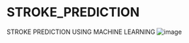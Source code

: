 # STROKE_PREDICTION
STROKE PREDICTION USING MACHINE LEARNING
![image](https://user-images.githubusercontent.com/118617310/202856478-980206db-9826-4714-96e5-5d9dc6108ca2.png)
